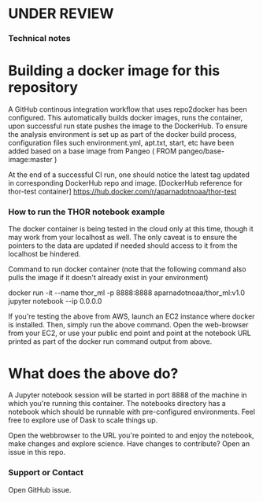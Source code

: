 
# UNDER REVIEW 

### Technical notes ###

# Building a docker image for this repository 

A GitHub continous integration workflow that uses repo2docker has been configured. This automatically builds docker images, runs the container, upon successful run state pushes the image to the DockerHub. To ensure the analysis environment is set up as part of the docker build process, configuration files such environment.yml, apt.txt, start, etc have been added based on a base image from Pangeo ( FROM pangeo/base-image:master )

At the end of a successful CI run, one should notice the latest tag updated in corresponding DockerHub repo and image.
[DockerHub reference for thor-test container] https://hub.docker.com/r/aparnadotnoaa/thor-test

### How to run the THOR notebook example ###

The docker container is being tested in the cloud only at this time, though it may work from your localhost as well. The only caveat is to ensure the pointers to the data are updated if needed should access to it from the localhost be hindered. 

Command to run docker container (note that the following command also pulls the image if it doesn't already exist in your environment)

docker run -it --name thor_ml -p 8888:8888 aparnadotnoaa/thor_ml:v1.0 jupyter notebook --ip 0.0.0.0

If you're testing the above from AWS, launch an EC2 instance where docker is installed. Then, simply run the above command. 
Open the web-browser from your EC2, or use your public end point and point at the notebook URL printed as part of the docker run command output from above. 

# What does the above do?  

A Jupyter notebook session will be started in port 8888 of the machine in which you're running this container. 
The notebooks directory has a notebook which should be runnable with pre-configured environments. Feel free to explore use of Dask to scale things up. 

Open the webbrowser to the URL you're pointed to and enjoy the notebook, make changes and explore science. 
Have changes to contribute? Open an issue in this repo.

### Support or Contact

Open GitHub issue. 

